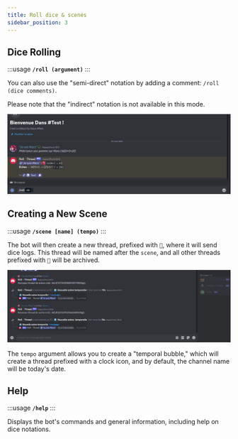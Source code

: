 ```yaml
---
title: Roll dice & scenes
sidebar_position: 3
---
```


## Dice Rolling

:::usage
**`/roll (argument)`**
:::

You can also use the "semi-direct" notation by adding a comment: `/roll (dice comments)`.

Please note that the "indirect" notation is not available in this mode.

![Roll](/assets/rolls/slash-commands.gif)

## Creating a New Scene

:::usage
**`/scene [name] (tempo)`**
:::

The bot will then create a new thread, prefixed with `🎲`, where it will send dice logs. This thread will be named after the `scene`, and all other threads prefixed with `🎲` will be archived.

![Scene](/assets/rolls/scene.gif)

The `tempo` argument allows you to create a "temporal bubble," which will create a thread prefixed with a clock icon, and by default, the channel name will be today's date.

## Help

:::usage
**`/help`**
:::

Displays the bot's commands and general information, including help on dice notations.
